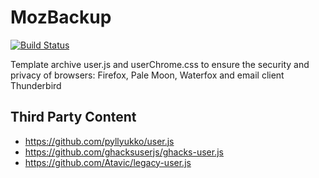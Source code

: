<!--
This file is part of the MozBackup project,
Copyright (c) 2018 Bogachenko Vyacheslav

MozBackup is a free project: you can distribute it and/or modify
it in accordance with the MIT license published by the Massachusetts Institute of Technology.

The MozBackup project is distributed in the hope that it will be useful,
and is provided "AS IS", WITHOUT ANY WARRANTY, EXPRESSLY EXPRESSED OR IMPLIED.
WE ARE NOT RESPONSIBLE FOR ANY DAMAGES DUE TO THE USE OF THIS PROJECT OR ITS PARTS.
For more information, see the MIT license.

Author: Bogachenko Vyacheslav <https://github.com/bogachenko>
Email: bogachenkove@gmail.com
Github: https://github.com/bogachenko/mozbackup/
Last modified: December 2, 2018
License: MIT <https://github.com/bogachenko/mozbackup/blob/master/LICENSE.md>
Problem reports: https://github.com/bogachenko/mozbackup/issues
Title: README.md
URL: https://github.com/bogachenko/mozbackup/blob/master/README.md

Download the entire MozBackup project at https://github.com/bogachenko/mozbackup/archive/master.zip -->

# MozBackup
[![Build Status](https://travis-ci.org/bogachenko/mozbackup.svg?branch=master)](https://travis-ci.org/bogachenko/mozbackup)

Template archive user.js and userChrome.css to ensure the security and privacy of browsers: Firefox, Pale Moon, Waterfox and email client Thunderbird

## Third Party Content
* <https://github.com/pyllyukko/user.js>
* <https://github.com/ghacksuserjs/ghacks-user.js>
* <https://github.com/Atavic/legacy-user.js>